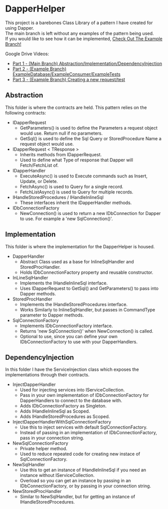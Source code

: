 # DapperHelper

This project is a barebones Class Library of a pattern I have created for using Dapper.  
The main branch is left without any examples of the pattern being used.  
If you would like to see how it can be implemented, [Check Out The Example Branch!](https://github.com/uhyeay2/DapperHelper/tree/Example)  

Google Drive Videos:
- [Part 1 - (Main Branch) Abstraction/Implementation/DependencyInjection](https://drive.google.com/file/d/1m2KGccMTEOLpBnUXX1Fa-vyOUGKZZR0o/view?usp=share_link)
- [Part 2 - (Example Branch) ExampleDatabase/ExampleConsumer/ExampleTests](https://drive.google.com/file/d/18zAOdANn0n_So5HLdSNjPZg451B6IugQ/view?usp=share_link)
- [Part 3 - (Example Branch) Creating a new request/test](https://drive.google.com/file/d/1TAxqeFyZWLCexk2H2bmYWfkA6fJbbILT/view?usp=share_link)

## Abstraction

This folder is where the contracts are held. This pattern relies on the following contracts:
- IDapperRequest
  - GetParameters() is used to define the Parameters a request object would use. Return null if no parameters.
  - GetSql() is used to define the Sql Query or StoredProcedure Name a request object would use.
- IDapperRequest < TResponse >
  - Inherits methods from IDapperRequest.
  - Used to define what Type of response that Dapper will Fetch/FetchList of.
- IDapperHandler
  - ExecuteAsync() is used to Execute commands such as Insert, Update, or Delete.
  - FetchAsync() is used to Query for a single record.
  - FetchListAsync() is used to Query for multiple records.
- IHandleStoredProcedures / IHandleInlineSql
  - These interfaces inherit the IDapperHandler methods.
- IDbConnectionFactory
  - NewConnection() is used to return a new IDbConnection for Dapper to use. For example a 'new SqlConnection()'.
  
## Implementation

This folder is where the implementation for the DapperHelper is housed.

- DapperHandler
  - Abstract Class used as a base for InlineSqlHandler and StoredProcHandler.
  - Holds IDbConnectionFactory property and reusable constructor.
- InLineSqlHandler
  - Implements the IHandleInlineSql interface.
  - Uses IDapperRequest to GetSql() and GetParameters() to pass into Dapper methods.
- StoredProcHandler
  - Implements the IHandleStoredProcedures interface.
  - Works Similarly to InlineSqlHandler, but passes in CommandType parameter to Dapper methods.
- SqlConnectionFactory
  - Implements IDbConnectionFactory interface.
  - Returns 'new SqlConnection()' when NewConnection() is called.
  - Optional to use, since you can define your own IDbConnectionFactory to use with your DapperHandlers.
  
## DependencyInjection

In this folder I have the ServiceInjection class which exposes the implementations through their contracts.

- InjectDapperHandler
  - Used for injecting services into IServiceCollection.
  - Pass in your own implementation of IDbConnectionFactory for DapperHandlers to connect to the database with.
  - Adds IDbConnectionFactory as Singleton.
  - Adds IHandleInlineSql as Scoped.
  - Adds IHandleStoredProcedures as Scoped.
- InjectDapperHandlerWithSqlConnectionFactory
  - Use this to inject services with default SqlConnectionFactory.
  - Instead of passing in an implementation of IDbConnectionFactory, pass in your connection string.
- NewSqlConnectionFactory
  - Private helper method.
  - Used to reduce repeated code for creating new instace of SqlConnectionFactory.
- NewSqlHandler
  - Use this to get an instance of IHandleInlineSql if you need an instance without IServiceCollection.
  - Overload so you can get an instance by passing in an IDbConnectionFactory, or by passing in your connection string.
- NewStoredProcHandler
  - Similar to NewSqlHandler, but for getting an instance of IHandleStoredProcedures.
